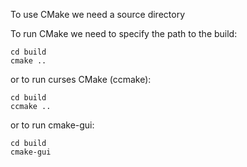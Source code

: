To use CMake we need a source directory



To run CMake we need to specify the path to the build:

    cd build
    cmake ..

or to run curses CMake (ccmake):

    cd build
    ccmake ..

or to run cmake-gui:

    cd build
    cmake-gui